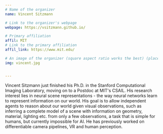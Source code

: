 ```yaml
---
# Name of the organizer
name: Vincent Sitzmann

# Link to the organizer's webpage
webpage: https://vsitzmann.github.io/

# Primary affiliation
affil: MIT
# Link to the primary affiliation
affil_link: https://www.mit.edu/

# An image of the organizer (square aspect ratio works the best) (place in the `assets/img/organizers` directory)
img: vincent.jpg


---
```


Vincent Sitzmann just finished his Ph.D. in the Stanford Computational Imaging Laboratory, moving on to a Postdoc at MIT's CSAIL. His research interest lies in neural scene representations - the way neural networks learn to represent information on our world. His goal is to allow independent agents to reason about our world given visual observations, such as inferring a complete model of a scene with information on geometry, material, lighting etc. from only a few observations, a task that is simple for humans, but currently impossible for AI. He has previously worked on differentiable camera pipelines, VR and human perception.
